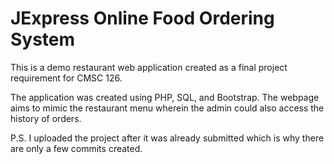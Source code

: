 # JExpress Online Food Ordering System

This is a demo restaurant web application created as a final 
project requirement for CMSC 126. 

The application was created using PHP, SQL, and Bootstrap. The
webpage aims to mimic the restaurant menu wherein the admin could
also access the history of orders.

P.S. I uploaded the project after it was already submitted which is why there
are only a few commits created. 